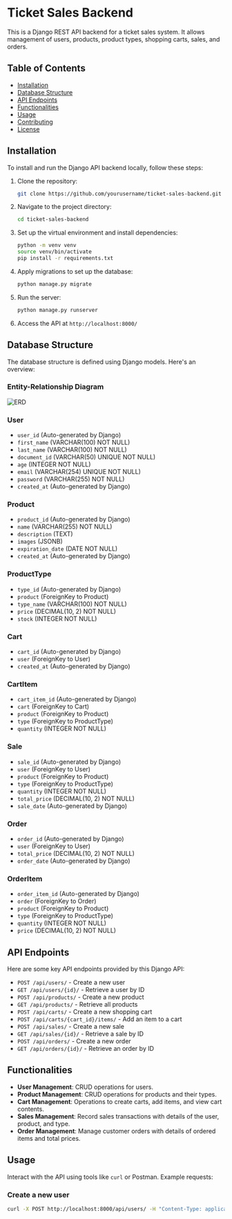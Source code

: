 # Ticket Sales Backend

This is a Django REST API backend for a ticket sales system. It allows management of users, products, product types, shopping carts, sales, and orders.

## Table of Contents

- [Installation](#installation)
- [Database Structure](#database-structure)
- [API Endpoints](#api-endpoints)
- [Functionalities](#functionalities)
- [Usage](#usage)
- [Contributing](#contributing)
- [License](#license)

## Installation

To install and run the Django API backend locally, follow these steps:

1. Clone the repository:
    ```bash
    git clone https://github.com/yourusername/ticket-sales-backend.git
    ```

2. Navigate to the project directory:
    ```bash
    cd ticket-sales-backend
    ```

3. Set up the virtual environment and install dependencies:
    ```bash
    python -m venv venv
    source venv/bin/activate
    pip install -r requirements.txt
    ```

4. Apply migrations to set up the database:
    ```bash
    python manage.py migrate
    ```

5. Run the server:
    ```bash
    python manage.py runserver
    ```

6. Access the API at `http://localhost:8000/`

## Database Structure

The database structure is defined using Django models. Here's an overview:

### Entity-Relationship Diagram

![ERD](path/to/your/image.png)
### User
- `user_id` (Auto-generated by Django)
- `first_name` (VARCHAR(100) NOT NULL)
- `last_name` (VARCHAR(100) NOT NULL)
- `document_id` (VARCHAR(50) UNIQUE NOT NULL)
- `age` (INTEGER NOT NULL)
- `email` (VARCHAR(254) UNIQUE NOT NULL)
- `password` (VARCHAR(255) NOT NULL)
- `created_at` (Auto-generated by Django)

### Product
- `product_id` (Auto-generated by Django)
- `name` (VARCHAR(255) NOT NULL)
- `description` (TEXT)
- `images` (JSONB)
- `expiration_date` (DATE NOT NULL)
- `created_at` (Auto-generated by Django)

### ProductType
- `type_id` (Auto-generated by Django)
- `product` (ForeignKey to Product)
- `type_name` (VARCHAR(100) NOT NULL)
- `price` (DECIMAL(10, 2) NOT NULL)
- `stock` (INTEGER NOT NULL)

### Cart
- `cart_id` (Auto-generated by Django)
- `user` (ForeignKey to User)
- `created_at` (Auto-generated by Django)

### CartItem
- `cart_item_id` (Auto-generated by Django)
- `cart` (ForeignKey to Cart)
- `product` (ForeignKey to Product)
- `type` (ForeignKey to ProductType)
- `quantity` (INTEGER NOT NULL)

### Sale
- `sale_id` (Auto-generated by Django)
- `user` (ForeignKey to User)
- `product` (ForeignKey to Product)
- `type` (ForeignKey to ProductType)
- `quantity` (INTEGER NOT NULL)
- `total_price` (DECIMAL(10, 2) NOT NULL)
- `sale_date` (Auto-generated by Django)

### Order
- `order_id` (Auto-generated by Django)
- `user` (ForeignKey to User)
- `total_price` (DECIMAL(10, 2) NOT NULL)
- `order_date` (Auto-generated by Django)

### OrderItem
- `order_item_id` (Auto-generated by Django)
- `order` (ForeignKey to Order)
- `product` (ForeignKey to Product)
- `type` (ForeignKey to ProductType)
- `quantity` (INTEGER NOT NULL)
- `price` (DECIMAL(10, 2) NOT NULL)

## API Endpoints

Here are some key API endpoints provided by this Django API:

- `POST /api/users/` - Create a new user
- `GET /api/users/{id}/` - Retrieve a user by ID
- `POST /api/products/` - Create a new product
- `GET /api/products/` - Retrieve all products
- `POST /api/carts/` - Create a new shopping cart
- `POST /api/carts/{cart_id}/items/` - Add an item to a cart
- `POST /api/sales/` - Create a new sale
- `GET /api/sales/{id}/` - Retrieve a sale by ID
- `POST /api/orders/` - Create a new order
- `GET /api/orders/{id}/` - Retrieve an order by ID

## Functionalities

- **User Management**: CRUD operations for users.
- **Product Management**: CRUD operations for products and their types.
- **Cart Management**: Operations to create carts, add items, and view cart contents.
- **Sales Management**: Record sales transactions with details of the user, product, and type.
- **Order Management**: Manage customer orders with details of ordered items and total prices.

## Usage

Interact with the API using tools like `curl` or Postman. Example requests:

### Create a new user
```bash
curl -X POST http://localhost:8000/api/users/ -H "Content-Type: application/json" -d '{"first_name": "John", "last_name": "Doe", "document_id": "12345678", "age": 30, "email": "john.doe@example.com", "password": "securepassword"}'
